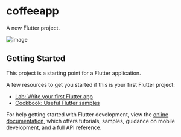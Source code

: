# coffeeapp

A new Flutter project.

![image](https://github.com/codingwithpawan/codingwithpawan/assets/159536136/483f696b-2e4f-49c7-b8bd-ca5de11170b5)


## Getting Started

This project is a starting point for a Flutter application.

A few resources to get you started if this is your first Flutter project:

- [Lab: Write your first Flutter app](https://docs.flutter.dev/get-started/codelab)
- [Cookbook: Useful Flutter samples](https://docs.flutter.dev/cookbook)

For help getting started with Flutter development, view the
[online documentation](https://docs.flutter.dev/), which offers tutorials,
samples, guidance on mobile development, and a full API reference.
